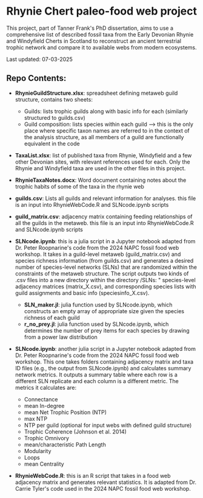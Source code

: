 Rhynie Chert paleo-food web project 
===================================
This project, part of Tanner Frank's PhD dissertation, aims to use a comprehensive list of described fossil taxa from the Early Devonian
Rhynie and Windyfield Cherts in Scotland to reconstruct an ancient terrestrial trophic network and compare it to available webs from
modern ecosystems.

Last updated: 07-03-2025

Repo Contents:
--------------
- **RhynieGuildStructure.xlsx**: spreadsheet defining metaweb guild structure, contains two sheets:
    - Guilds: lists trophic guilds along with basic info for each (similarly structured to guilds.csv)
    - Guild composition: lists species within each guild --> this is the only place where specific taxon names are referred to in the context of the analysis structure, as all members of a guild are functionally equivalent in the code
  
- **TaxaList.xlsx**: list of published taxa from Rhynie, Windyfield and a few other Devonian sites, with relevant references used for each. Only the Rhynie and Windyfield taxa are used in the other files in this project.
  
- **RhynieTaxaNotes.docx**: Word document containing notes about the trophic habits of some of the taxa in the rhynie web

- **guilds.csv**: Lists all guilds and relevant information for analyses. this file is an input into RhynieWebCode.R and SLNcode.ipynb scripts

- **guild_matrix.csv**: adjacency matrix containing feeding relationships of all the guilds in the metaweb. this file is an input into RhynieWebCode.R and SLNcode.ipynb scripts

- **SLNcode.ipynb**: this is a julia script in a Jupyter notebook adapted from Dr. Peter Roopnarine's code from the 2024 NAPC fossil food web workshop. It takes in a guild-level metaweb (guild_matrix.csv) and species richness information (from guilds.csv) and generates a desired number of species-level networks (SLNs) that are randomized within the constraints of the metaweb structure. The script outputs two kinds of .csv files into a new directory within the directory /SLNs: " species-level adjacency matrices (matrix_X.csv), and corresponding species lists with guild assignments and basic info (speciesinfo_X.csv).

    - **SLN_maker.jl**: julia function used by SLNcode.ipynb, which constructs an empty array of appropriate size given the species richness of each guild
    - **r_no_prey.jl**: julia function used by SLNcode.ipynb, which determines the number of prey items for each species by drawing from a power law distribution

- **SLNcode.ipynb**: another julia script in a Jupyter notebook adapted from Dr. Peter Roopnarine's code from the 2024 NAPC fossil food web workshop. This one takes folders containing adjacency matrix and taxa ID files (e.g., the output from SLNcode.ipynb) and calculates summary network metrics. It outputs a summary table where each row is a different SLN replicate and each column is a different metric. The metrics it calculates are:
    - Connectance
    - mean In-degree
    - mean Net Trophic Position (NTP)
    - max NTP
    - NTP per guild (optional for input webs with defined guild structure)
    - Trophic Coherence (Johnson et al. 2014)
    - Trophic Omnivory
    - mean/characteristic Path Length
    - Modularity 
    - Loops
    - mean Centrality



- **RhynieWebCode.R**: this is an R script that takes in a food web adjacency matrix and generates relevant statistics. It is adapted from Dr. Carrie Tyler's code used in the 2024 NAPC fossil food web workshop.
